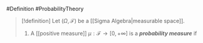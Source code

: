 #Definition #ProbabilityTheory 

> [!definition]
> Let $(\Omega,\mathcal{F})$ be a [[Sigma Algebra|measurable space]]. 
> 1. A [[positive measure]] $\mu:\mathcal{F}\to[0,+\infty]$ is a ***probability measure*** if 